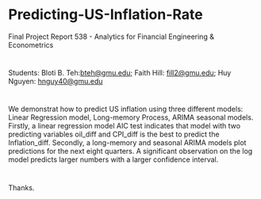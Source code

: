 # Predicting-US-Inflation-Rate
Final Project Report 538 - Analytics for Financial Engineering &amp; Econometrics
#
Students:
Bloti B. Teh:bteh@gmu.edu; 
Faith Hill: fill2@gmu.edu; 
Huy Nguyen: hnguy40@gmu.edu
#
We demonstrat how to predict US inflation using three different models: Linear Regression model, Long-memory Process, ARIMA seasonal models. 
Firstly, a linear regression model AIC test indicates that model with two predicting variables oil_diff and CPI_diff is the best to predict the Inflation_diff.
Secondly, a long-memory and seasonal ARIMA models plot predictions for the next eight quarters. A significant observation on the log model predicts larger numbers with a larger confidence interval. 
#
Thanks.
